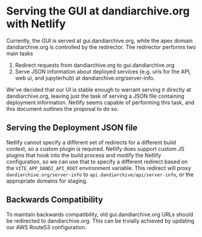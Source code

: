 # Serving the GUI at dandiarchive.org with Netlify
Currently, the GUI is served at gui.dandiarchive.org, while the apex domain dandiarchive.org is controlled by the redirector. The redirector performs two main tasks

1. Redirect requests from dandiarchive.org to gui.dandiarchive.org
2. Serve JSON information about deployed services (e.g. urls for the API, web ui, and jupyterhub) at dandiarchive.org/server-info.

We've decided that our UI is stable enough to warrant serving it directly at dandiarchive.org, leaving just the task of serving a JSON file containing deployment information. Netlify seems capable of performing this task, and this document outlines the proposal to do so.

## Serving the Deployment JSON file
Netlify cannot specify a different set of redirects for a different build context, so a custom plugin is required. Netlify does support custom JS plugins that hook into the build process and modify the Netlify configuration, so we can use that to specify a different redirect based on the `VITE_APP_DANDI_API_ROOT` environment variable. This redirect will proxy `dandiarchive.org/server-info` to `api.dandiarchive/api/server-info`, or the appropriate domains for staging.

## Backwards Compatibility

To maintain backwards compatibility, old gui.dandiarchive.org URLs should be redirected to dandiarchive.org. This can be trvially achieved by updating our AWS Route53 configuration.
